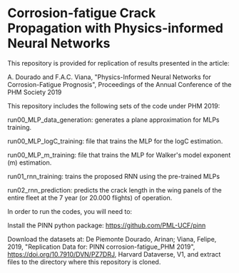# Corrosion-fatigue Crack Propagation with Physics-informed Neural Networks

This repository is provided for replication of results presented in the article:

A. Dourado and F.A.C. Viana, "Physics-Informed Neural Networks for Corrosion-Fatigue Prognosis", Proceedings of the Annual Conference of the PHM Society 2019

This repository includes the following sets of the code under PHM 2019:

run00_MLP_data_generation: generates a plane approximation for MLPs training.

run00_MLP_logC_training: file that trains the MLP for the logC estimation.

run00_MLP_m_training: file that trains the MLP for Walker's model exponent (m) estimation.

run01_rnn_training: trains the proposed RNN using the pre-trained MLPs

run02_rnn_prediction: predicts the crack length in the wing panels of the entire fleet at the 7 year (or 20.000 flights) of operation. 


In order to run the codes, you will need to:

Install the PINN python package: https://github.com/PML-UCF/pinn

Download the datasets at: De Piemonte Dourado, Arinan; Viana, Felipe, 2019, "Replication Data for: PINN corrosion-fatigue_PHM 2019", https://doi.org/10.7910/DVN/PZ7DRJ, Harvard Dataverse, V1, and extract files to the directory where this repository is cloned.
